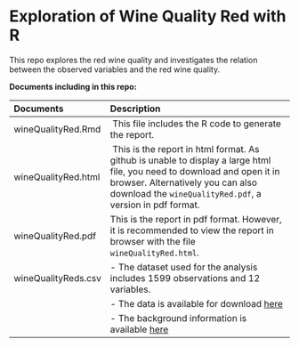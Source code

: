 # Exploration of Wine Quality Red with R

This repo explores the red wine quality and investigates the relation between the observed variables and the red wine quality.

**Documents including in this repo:**

| Documents | Description |
| :---------| :-----------|
| wineQualityRed.Rmd | This file includes the R code to generate the report.
| wineQualityRed.html | This is the report in html format. As github is unable to display a large html file, you need to download and open it in browser. Alternatively you can also download the `wineQualityRed.pdf`, a version in pdf format.
| wineQualityRed.pdf  | This is the report in pdf format. However, it is recommended to view the report in browser with the file `wineQualityRed.html`. 
| wineQualityReds.csv | - The dataset used for the analysis includes 1599 observations and 12 variables.  
|                     | - The data is available for download [here](https://www.google.com/url?q=https%3A%2F%2Fs3.amazonaws.com%2Fudacity-hosted-downloads%2Fud651%2FwineQualityReds.csv&sa=D&sntz=1&usg=AFQjCNFbtvciXJWwSbQuwE2Br_pH9JquAg)
|                     | - The background information is available [here](https://www.google.com/url?q=https%3A%2F%2Fs3.amazonaws.com%2Fudacity-hosted-downloads%2Fud651%2FwineQualityInfo.txt&sa=D&sntz=1&usg=AFQjCNHZWanxQ_JGIKpDr2lo9rcDF9jBWQ)
